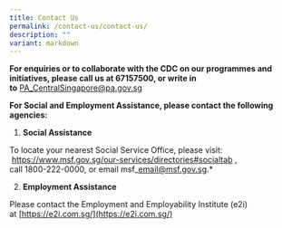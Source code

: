 ```yaml
---
title: Contact Us
permalink: /contact-us/contact-us/
description: ""
variant: markdown
---
```

**For enquiries or to collaborate with the CDC on our programmes and initiatives, please call us at 67157500, or write in to**&nbsp;[PA_CentralSingapore@pa.gov.sg](mailto:pa_centralsingapore@pa.gov.sg)

**For Social and Employment Assistance, please contact the following agencies:**

1.  **Social Assistance**

To locate your nearest Social Service Office, please visit:<br>&nbsp;https://www.msf.gov.sg/our-services/directories#socialtab
,<br> call 1800-222-0000, or email&nbsp;msf\_email@msf.gov.sg.*   

2. **Employment Assistance**

Please contact the Employment and Employability Institute (e2i) at&nbsp;[https://e2i.com.sg/](https://e2i.com.sg/)